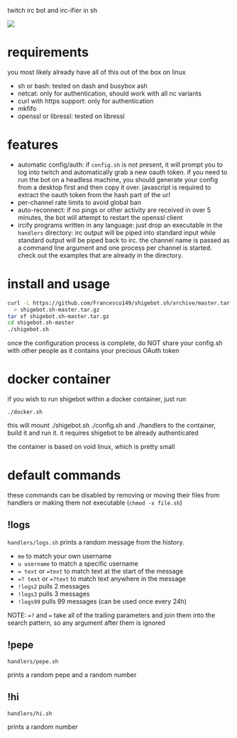 twitch irc bot and irc-ifier in sh

![](https://i.imgur.com/7jWcjia.gif)

# requirements
you most likely already have all of this out of the box on linux
* sh or bash: tested on dash and busybox ash
* netcat: only for authentication, should work with all nc variants
* curl with https support: only for authentication
* mkfifo
* openssl or libressl: tested on libressl

# features
* automatic config/auth: if ```config.sh``` is not present, it will prompt
  you to log into twitch and automatically grab a new oauth token.
  if you need to run the bot on a headless machine, you should
  generate your config from a desktop first and then copy it over.
  javascript is required to extract the oauth token from the hash part
  of the url
* per-channel rate limits to avoid global ban
* auto-reconnect: if no pings or other activity are received in over 5
  minutes, the bot will attempt to restart the openssl client
* ircify programs written in any language: just drop an executable in
  the ```handlers``` directory: irc output will be piped into standard
  input while standard output will be piped back to irc. the channel name
  is passed as a command line argument and one process per channel is
  started. check out the examples that are already in the directory.

# install and usage
```sh
curl -L https://github.com/Francesco149/shigebot.sh/archive/master.tar.gz \
  > shigebot.sh-master.tar.gz
tar xf shigebot.sh-master.tar.gz
cd shigebot.sh-master
./shigebot.sh
```

once the configuration process is complete, do NOT share your config.sh
with other people as it contains your precious OAuth token

# docker container
if you wish to run shigebot within a docker container, just run

```
./docker.sh
```

this will mount ./shigebot.sh ./config.sh and ./handlers to the
container, build it and run it. it requires shigebot to be already
authenticated

the container is based on void linux, which is pretty small

# default commands
these commands can be disabled by removing or moving their files from
handlers or making them not executable (```chmod -x file.sh```)

## !logs
```handlers/logs.sh```
prints a random message from the history.
* ```me``` to match your own username
* ```u username``` to match a specific username
* ```= text``` or ```=text``` to match text at the start of the message
* ```=? text``` or ```=?text``` to match text anywhere in the message
* ```!logs2``` pulls 2 messages
* ```!logs3``` pulls 3 messages
* ```!logs99``` pulls 99 messages (can be used once every 24h)

NOTE: ```=?``` and ```=``` take all of the trailing parameters and
join them into the search pattern, so any argument after them is
ignored

## !pepe
```handlers/pepe.sh```

prints a random pepe and a random number

## !hi
```handlers/hi.sh```

prints a random number
